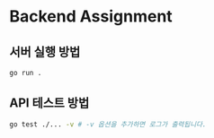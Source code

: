 # Backend Assignment

## 서버 실행 방법

```bash
go run .
```

## API 테스트 방법

```bash
go test ./... -v # -v 옵션을 추가하면 로그가 출력됩니다.
```
